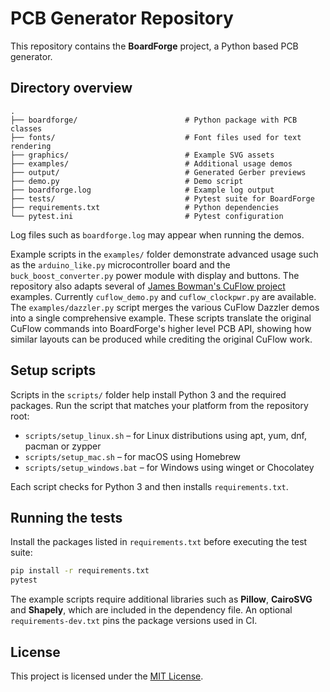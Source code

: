 # PCB Generator Repository

This repository contains the **BoardForge** project, a Python based PCB generator.

## Directory overview

```
.
├── boardforge/                        # Python package with PCB classes
├── fonts/                             # Font files used for text rendering
├── graphics/                          # Example SVG assets
├── examples/                          # Additional usage demos
├── output/                            # Generated Gerber previews
├── demo.py                            # Demo script
├── boardforge.log                     # Example log output
├── tests/                             # Pytest suite for BoardForge
├── requirements.txt                   # Python dependencies
└── pytest.ini                         # Pytest configuration
```

Log files such as `boardforge.log` may appear when running the demos.

Example scripts in the `examples/` folder demonstrate advanced usage such as
the `arduino_like.py` microcontroller board and the
`buck_boost_converter.py` power module with display and buttons.
The repository also adapts several of
[James Bowman's CuFlow project](https://github.com/jamesbowman/cuflow)
examples. Currently `cuflow_demo.py` and `cuflow_clockpwr.py` are available.
The `examples/dazzler.py` script merges the various CuFlow Dazzler demos into
a single comprehensive example. These scripts translate the original CuFlow
commands into BoardForge's higher level PCB API, showing how similar layouts
can be produced while crediting the original CuFlow work.

## Setup scripts

Scripts in the `scripts/` folder help install Python 3 and the required packages.
Run the script that matches your platform from the repository root:

- `scripts/setup_linux.sh` – for Linux distributions using apt, yum, dnf, pacman or zypper
- `scripts/setup_mac.sh` – for macOS using Homebrew
- `scripts/setup_windows.bat` – for Windows using winget or Chocolatey

Each script checks for Python 3 and then installs `requirements.txt`.

## Running the tests

Install the packages listed in `requirements.txt` before executing the test
suite:

```bash
pip install -r requirements.txt
pytest
```

The example scripts require additional libraries such as **Pillow**,
**CairoSVG** and **Shapely**, which are included in the dependency file. An
optional `requirements-dev.txt` pins the package versions used in CI.

## License

This project is licensed under the [MIT License](LICENSE).
